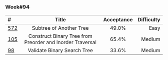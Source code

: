 ### Week#94

| #                                                                                                           | Title | Acceptance | Difficulty 
|:------------------------------------------------------------------------------------------------------------|:---------------:|:----------:|-----------:|
| [572](https://leetcode.com/problems/subtree-of-another-tree/description/)                                   | Subtree of Another Tree |   49.0%    |       Easy |
| [105](https://leetcode.com/problems/construct-binary-tree-from-preorder-and-inorder-traversal/description/) | Construct Binary Tree from Preorder and Inorder Traversal |   65.4%    |     Medium |
| [98](https://leetcode.com/problems/validate-binary-search-tree/description/)                      | Validate Binary Search Tree |   33.6%    |       Medium |
